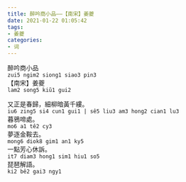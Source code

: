 ```yaml
---
title: 醉吟商小品——【南宋】姜夔
date: 2021-01-22 01:05:42
tags:
- 姜夔
categories:
- 词
---
```

醉吟商小品  
`zui5 ngim2 siong1 siao3 pin3`  
【南宋】姜夔  
`lam2 song5 kiũ1 gui2`  

又正是春歸，細柳暗黃千縷。  
`iu6 zing5 si4 cun1 gui1 | sê5 liu3 am3 hong2 cian1 lu3`  
暮鴉啼處。  
`mo6 a1 tê2 cy3`  
夢逐金鞍去。  
`mong6 diok8 gim1 an1 ky5`   
一點芳心休訴。  
`it7 diam3 hong1 sim1 hiu1 so5`  
琵琶解語。  
`ki2 bê2 gai3 ngy1`  